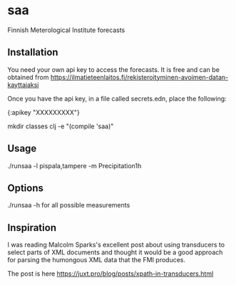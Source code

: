 # saa

Finnish Meterological Institute forecasts

## Installation

You need your own api key to access the forecasts. It is free and can
be obtained from
https://ilmatieteenlaitos.fi/rekisteroityminen-avoimen-datan-kayttajaksi

Once you have the api key, in a file called secrets.edn, place the
following:

{:apikey "XXXXXXXXX"}

mkdir classes
clj -e "(compile 'saa)"

## Usage

./runsaa -l pispala,tampere -m Precipitation1h

## Options

./runsaa -h for all possible measurements

## Inspiration

I was reading Malcolm Sparks's excellent post about using transducers
to select parts of XML documents and thought it would be a good
approach for parsing the humongous XML data that the FMI produces. 

The post is here https://juxt.pro/blog/posts/xpath-in-transducers.html
